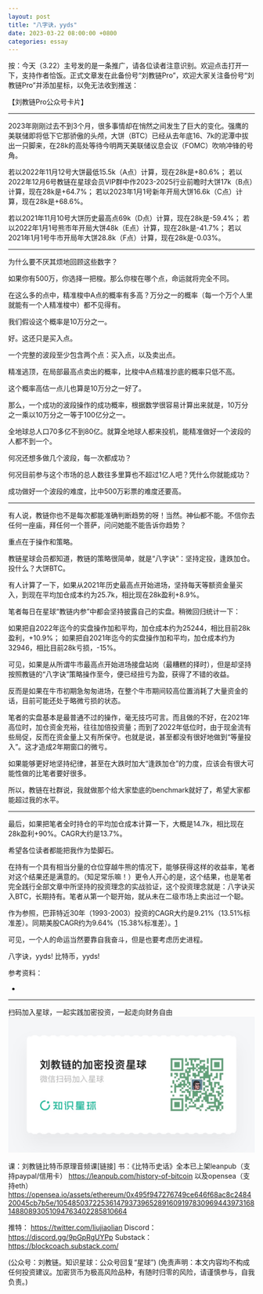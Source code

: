 ```yaml
---
layout: post
title: "八字诀，yyds"
date: 2023-03-22 08:00:00 +0800
categories: essay
---
```


按：今天（3.22）主号发的是一条推广，请各位读者注意识别。欢迎点击打开一下，支持作者恰饭。正式文章发在此备份号“刘教链Pro”，欢迎大家关注备份号“刘教链Pro”并添加星标，以免无法收到推送：

【刘教链Pro公众号卡片】

* * *

2023年刚刚过去不到3个月，很多事情却在悄然之间发生了巨大的变化。强鹰的美联储即将低下它那骄傲的头颅，大饼（BTC）已经从去年底16、7k的泥潭中拔出一只脚来，在28k的高处等待今明两天美联储议息会议（FOMC）吹响冲锋的号角。

若以2022年11月12号大饼最低15.5k（A点）计算，现在28k是+80.6%；
若以2022年12月6号教链在星球会员VIP群中作2023-2025行业前瞻时大饼17k（B点）计算，现在28k是+64.7%；
若以2023年1月1号新年开局大饼16.6k（C点）计算，现在28k是+68.6%。

若以2021年11月10号大饼历史最高点69k（D点）计算，现在28k是-59.4%；
若以2022年1月1号熊市年开局大饼48k（E点）计算，现在28k是-41.7%；
若以2021年1月1号牛市开局年大饼28.8k（F点）计算，现在28k是-0.03%。

* * *

为什么要不厌其烦地回顾这些数字？

如果你有500万，你选择一把梭。那么你梭在哪个点，命运就将完全不同。

在这么多的点中，精准梭中A点的概率有多高？万分之一的概率（每一个万个人里就能有一个人精准梭中）都不见得有。

我们假设这个概率是10万分之一。

好。这还只是买入点。

一个完整的波段至少包含两个点：买入点，以及卖出点。

精准逃顶，在局部最高点卖出的概率，比梭中A点精准抄底的概率只低不高。

这个概率高估一点儿也算是10万分之一好了。

那么，一个成功的波段操作的成功概率，根据数学很容易计算出来就是，10万分之一乘以10万分之一等于100亿分之一。

全地球总人口70多亿不到80亿。就算全地球人都来投机，能精准做好一个波段的人都不到一个。

何况还想多做几个波段，每一次都成功？

何况目前参与这个市场的总人数往多里算也不超过1亿人吧？凭什么你就能成功？

成功做好一个波段的难度，比中500万彩票的难度还要高。

* * *

有人说，教链你也不是每次都能准确判断趋势的呀！当然。神仙都不能。不信你去任何一座庙，拜任何一个菩萨，问问她能不能告诉你趋势？

重点在于操作和策略。

教链星球会员都知道，教链的策略很简单，就是“八字诀”：坚持定投，逢跌加仓。投什么？大饼BTC。

有人计算了一下，如果从2021年历史最高点开始进场，坚持每天等额资金量买入，到现在平均加仓成本约为25.7k，相比现在28k盈利+8.9%。

笔者每日在星球“教链内参”中都会坚持披露自己的实盘。稍微回归统计一下：

如果把自2022年迄今的实盘操作加和平均，加仓成本约为25244，相比目前28k盈利，+10.9%；
如果把自2021年迄今的实盘操作加和平均，加仓成本约为32946，相比目前28k亏损，-15%。

可见，如果是从所谓牛市最高点开始进场接盘站岗（最糟糕的择时），但是却坚持按照教链的“八字诀”策略操作至今，便已经扭亏为盈，获得了不错的收益。

反而是如果在牛市初期急匆匆进场，在整个牛市期间较高位置消耗了大量资金的话，目前可能还处于略微亏损的状态。

笔者的实盘基本是最普通不过的操作，毫无技巧可言。而且做的不好，在2021年高位时，加仓资金充裕，往往加倍投资量；而到了2022年低位时，由于现金流有些局促，反而在资金量上又有所保守。也就是说，甚至都没有很好地做到“等量投入”。这才造成2年期窗口的微亏。

如果能够更好地坚持纪律，甚至在大跌时加大“逢跌加仓”的力度，应该会有很大可能性做的比笔者要好很多。

所以，教链在社群说，我就做那个给大家垫底的benchmark就好了，希望大家都能超过我的水平。

* * *

最后，如果把笔者全时持仓的平均加仓成本计算一下，大概是14.7k，相比现在28k盈利+90%。CAGR大约是13.7%。

希望各位读者都能把我作为垫脚石。

在持有一个具有相当分量的仓位穿越牛熊的情况下，能够获得这样的收益率，笔者对这个结果还是满意的。（知足常乐嘛！）更令人开心的是，这个结果，也是笔者完全践行全部文章中所坚持的投资理念的实战验证，这个投资理念就是：八字诀买入BTC，长期持有。笔者从第一个聪开始，就从未在二级市场上卖出过一个聪。

作为参照，巴菲特近30年（1993-2003）投资的CAGR大约是9.21%（13.51%标准差）。同期美股CAGR约为9.64%（15.38%标准差）。[1]

可见，一个人的命运当然要靠自我奋斗，但是也要考虑历史进程。

八字诀，yyds!
比特币，yyds!


参考资料：
- [1]: https://www.lazyportfolioetf.com/comparison/warren-buffett-vs-us-stocks/


* * *
扫码加入星球，一起实践加密投资，一起走向财务自由
![](/images/xq-poster-new.png)

课：刘教链比特币原理音频课[链接]
书：《比特币史话》全本已上架leanpub（支持paypal/信用卡）  https://leanpub.com/history-of-bitcoin
    以及opensea（支持eth）  https://opensea.io/assets/ethereum/0x495f947276749ce646f68ac8c248420045cb7b5e/105485037225361479373965289160919783096944397316814880893051094763402285810664 

推特： https://twitter.com/liujiaolian
Discord： https://discord.gg/9pGpRgUYPp 
Substack： https://blockcoach.substack.com/

(公众号：刘教链。知识星球：公众号回复“星球”)
(免责声明：本文内容均不构成任何投资建议。加密货币为极高风险品种，有随时归零的风险，请谨慎参与，自我负责。)


